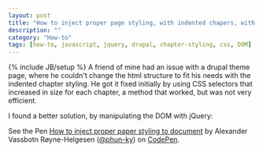 ```yaml
---
layout: post
title: "How to inject proper page styling, with indented chapers, with jQuery and CSS"
description: ""
category: "How-to"
tags: [how-to, javascript, jquery, drupal, chapter-styling, css, DOM]
---
```

{% include JB/setup %}
A friend of mine had an issue with a drupal theme page, where he couldn't change the html structure to fit his needs with the indented chapter styling. He got it fixed initially by using CSS selectors that increased in size for each chapter, a method that worked, but was not very efficient.

I found a better solution, by manipulating the DOM with jQuery: 

<p data-height="268" data-theme-id="5306" data-slug-hash="xKqlu" data-default-tab="result" class='codepen'>See the Pen <a href='http://codepen.io/phun-ky/pen/xKqlu/'>How to inject proper paper styling to document</a> by Alexander Vassbotn Røyne-Helgesen (<a href='http://codepen.io/phun-ky'>@phun-ky</a>) on <a href='http://codepen.io'>CodePen</a>.</p>


<script async src="//codepen.io/assets/embed/ei.js"></script>
